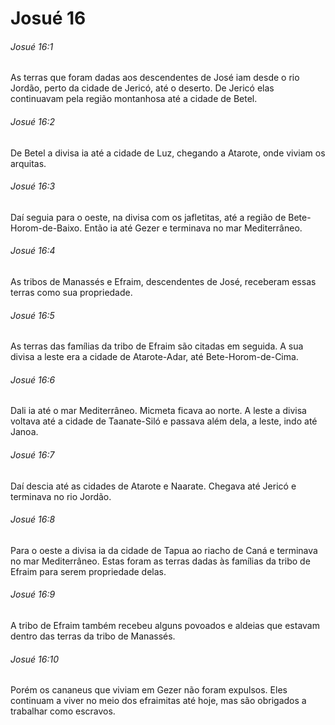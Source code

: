 # Josué 16

###### Josué 16:1

As terras que foram dadas aos descendentes de José iam desde o rio Jordão, perto da cidade de Jericó, até o deserto. De Jericó elas continuavam pela região montanhosa até a cidade de Betel.

###### Josué 16:2

De Betel a divisa ia até a cidade de Luz, chegando a Atarote, onde viviam os arquitas.

###### Josué 16:3

Daí seguia para o oeste, na divisa com os jafletitas, até a região de Bete-Horom-de-Baixo. Então ia até Gezer e terminava no mar Mediterrâneo.

###### Josué 16:4

As tribos de Manassés e Efraim, descendentes de José, receberam essas terras como sua propriedade.

###### Josué 16:5

As terras das famílias da tribo de Efraim são citadas em seguida. A sua divisa a leste era a cidade de Atarote-Adar, até Bete-Horom-de-Cima.

###### Josué 16:6

Dali ia até o mar Mediterrâneo. Micmeta ficava ao norte. A leste a divisa voltava até a cidade de Taanate-Siló e passava além dela, a leste, indo até Janoa.

###### Josué 16:7

Daí descia até as cidades de Atarote e Naarate. Chegava até Jericó e terminava no rio Jordão.

###### Josué 16:8

Para o oeste a divisa ia da cidade de Tapua ao riacho de Caná e terminava no mar Mediterrâneo. Estas foram as terras dadas às famílias da tribo de Efraim para serem propriedade delas.

###### Josué 16:9

A tribo de Efraim também recebeu alguns povoados e aldeias que estavam dentro das terras da tribo de Manassés.

###### Josué 16:10

Porém os cananeus que viviam em Gezer não foram expulsos. Eles continuam a viver no meio dos efraimitas até hoje, mas são obrigados a trabalhar como escravos.

